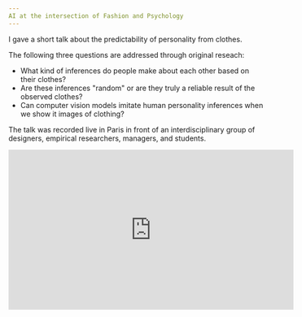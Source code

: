 ```yaml
---
AI at the intersection of Fashion and Psychology
---
```


I gave a short talk about the predictability of personality from clothes.

The following three questions are addressed through original reseach:

<ul>
  <li>What kind of inferences do people make about each other based on their clothes?</li>
  <li>Are these inferences "random" or are they truly a reliable result of the observed clothes?</li>
  <li>Can computer vision models imitate human personality inferences when we show it images of clothing?</li>
</ul>

The talk was recorded live in Paris in front of an interdisciplinary group of designers, empirical researchers, managers, and students.


<iframe width="560" height="315" src="https://www.youtube.com/embed/cBJl8YyTZjA" frameborder="0" allow="autoplay; encrypted-media" allowfullscreen></iframe>

